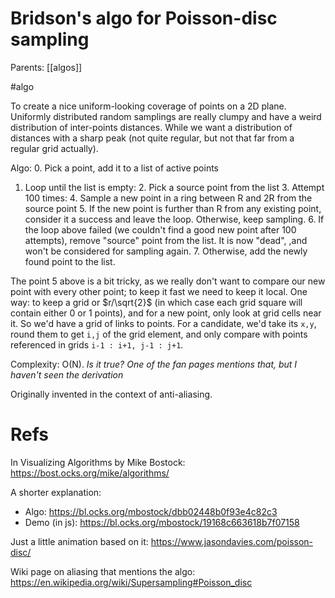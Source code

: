 # Bridson's algo for Poisson-disc sampling

Parents: [[algos]]

#algo

To create a nice uniform-looking coverage of points on a 2D plane. Uniformly distributed random samplings are really clumpy and have a weird distribution of inter-points distances. While we want a distribution of distances with a sharp peak (not quite regular, but not that far from a regular grid actually).

Algo:
0. Pick a point, add it to a list of active points
1. Loop until the list is empty:
    2. Pick a source point from the list
    3. Attempt 100 times:
        4. Sample a new point in a ring between R and 2R from the source point
        5. If the new point is further than R from any existing point, consider it a success and leave the loop. Otherwise, keep sampling.
    6. If the loop above failed (we couldn't find a good new point after 100 attempts), remove "source" point from the list. It is now "dead", ,and won't be considered for sampling again.
    7. Otherwise, add the newly found point to the list.

The point 5 above is a bit tricky, as we really don't want to compare our new point with every other point; to keep it fast we need to keep it local. One way: to keep a grid or $r/\sqrt{2}$ (in which case each grid square will contain either 0 or 1 points), and for a new point, only look at grid cells near it. So we'd have a grid of links to points. For a candidate, we'd take its `x,y`, round them to get `i,j` of the grid element, and only compare with points referenced in grids `i-1 : i+1, j-1 : j+1`.

Complexity: O(N). _Is it true? One of the fan pages mentions that, but I haven't seen the derivation_

Originally invented in the context of anti-aliasing.

# Refs

In Visualizing Algorithms by Mike Bostock: https://bost.ocks.org/mike/algorithms/

A shorter explanation: 
* Algo: https://bl.ocks.org/mbostock/dbb02448b0f93e4c82c3
* Demo (in js): https://bl.ocks.org/mbostock/19168c663618b7f07158

Just a little animation based on it: https://www.jasondavies.com/poisson-disc/

Wiki page on aliasing that mentions the algo: https://en.wikipedia.org/wiki/Supersampling#Poisson_disc